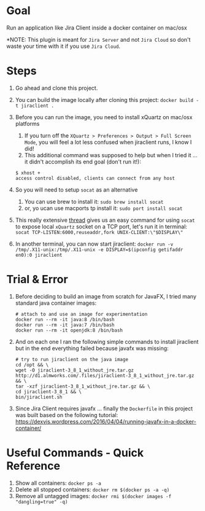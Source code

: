 # Goal

Run an application like Jira Client inside a docker container on mac/osx

*NOTE: This plugin is meant for `Jira Server` and not `Jira Cloud` so don't waste your time with it if you use `Jira Cloud`.

# Steps

1. Go ahead and clone this project.
2. You can build the image locally after cloning this project: `docker build -t jiraclient .`
3. Before you can run the image, you need to install xQuartz on mac/osx platforms
    1. If you turn off the `XQuartz > Preferences > Output > Full Screen Mode`, you will feel a lot less confused when jiraclient runs, I know I did!
    1. This additional command was supposed to help but when I tried it ... it didn't accomplish its end goal (don't run it!):

    ```
    $ xhost +
    access control disabled, clients can connect from any host
    ```
4. So you will need to setup `socat` as an alternative
    1. You can use brew to install it: `sudo brew install socat`
    2. or, yo ucan use macports tp install it: `sudo port install socat`
5. This really extensive [thread](https://github.com/docker/docker/issues/8710) gives us an easy command for using `socat` to expose local `xQuartz` socket on a TCP port, let's run it in terminal: `socat TCP-LISTEN:6000,reuseaddr,fork UNIX-CLIENT:\"$DISPLAY\"`
6. In another terminal, you can now start jiraclient: `docker run -v /tmp/.X11-unix:/tmp/.X11-unix -e DISPLAY=$(ipconfig getifaddr en0):0 jiraclient`

# Trial & Error

1. Before deciding to build an image from scratch for JavaFX, I tried many standard java container images:

    ```
    # attach to and use an image for experimentation
    docker run --rm -it java:8 /bin/bash
    docker run --rm -it java:7 /bin/bash
    docker run --rm -it openjdk:8 /bin/bash
    ```
2. And on each one I ran the following simple commands to install jiraclient but in the end everything failed because javafx was missing:

   ```
   # try to run jiraclient on the java image
   cd /opt && \
   wget -O jiraclient-3_8_1_without_jre.tar.gz http://d1.almworks.com/.files/jiraclient-3_8_1_without_jre.tar.gz && \
   tar -xzf jiraclient-3_8_1_without_jre.tar.gz && \
   cd jiraclient-3_8_1 && \
   bin/jiraclient.sh
   ```
3. Since Jira Client requires javafx ... finally the `Dockerfile` in this project was built based on the following tutorial: https://dexvis.wordpress.com/2016/04/04/running-javafx-in-a-docker-container/


# Useful Commands - Quick Reference

1. Show all containers: `docker ps -a`
2. Delete all stopped containers: `docker rm $(docker ps -a -q)`
3. Remove all untagged images: `docker rmi $(docker images -f "dangling=true" -q)`
